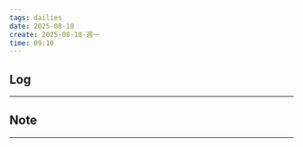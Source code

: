 ```yaml
---
tags: dailies  
date: 2025-08-18
create: 2025-08-18-週一
time: 09:10
---
```

## Log
---


## Note
---

